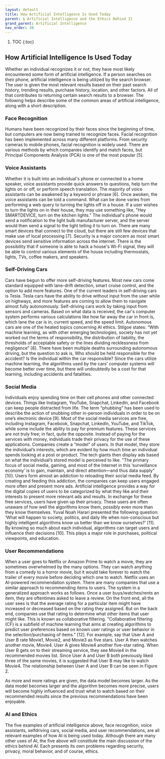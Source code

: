 ```yaml
---
layout: default
title: How Artificial Intelligence Is Used Today
parent: § Artificial Intelligence and the Ethics Behind It  
grand_parent: Artificial Intelligence 
nav_order: 30 
---
```

<style>
.dont-break-out {
  /* These are technically the same, but use both */
  overflow-wrap: break-word;
  word-wrap: break-word;

     -ms-word-break: break-all;
  /* This is the dangerous one in WebKit, as it breaks things wherever */
  word-break: break-all;
  /* Instead use this non-standard one: */
  word-break: break-word;
}

.youtube-container {
    position: relative;
    width: 100%;
    height: 0;
    padding-bottom: 56.25%;
}
.youtube-video {
    position: absolute;
    top: 0;
    left: 0;
    width: 100%;
    height: 100%;
}

</style>

<div class="dont-break-out" markdown="1">

1. TOC
{:toc}

## How Artificial Intelligence Is Used Today
Whether an individual recognizes it or not, they have most likely encountered some form of artificial intelligence. If a person searches on their phone, artificial intelligence is being utilized by the search browser. The user is given the most relevant results based on their past search history, trending results, purchase history, location, and other factors. All of that contributes to returning certain search results to a browser. The following helps describe some of the common areas of artificial intelligence, along with a short description.

### Face Recognition
Humans have been recognized by their faces since the beginning of time, but computers are now being trained to recognize faces. Facial recognition has been implemented across many different platforms. From security cameras to mobile phones, facial recognition is widely used. There are various methods by which companies identify and match faces, but Principal Components Analysis (PCA) is one of the most popular [5].

### Voice Assistants
Whether it is built into an individual's phone or connected to a home speaker, voice assistants provide quick answers to questions, help turn the lights on or off, or perform speech translation. The majority of voice assistants can be awakened by a keyword or phrase [6]. Once awoken, the voice assistants can be told a command. What can be done varies from performing a web query to turning the lights off in a house. If a user wishes to turn the lights on in their house, they may use something like, "Hey SMARTDEVICE, turn on the kitchen lights." The individual's phone would send a notification to the light bulb manufacturer server, and the server would then send a signal to the light telling it to turn on. There are many smart devices that connect to the cloud, but there are still few devices that make use of local processing [7]. Security is a major concern as most smart devices send sensitive information across the internet. There is the possibility that if someone is able to hack a house's Wi-Fi signal, they will be able to control various elements of the house including thermostats, lights, TVs, coffee makers, and speakers.

### Self-Driving Cars
Cars have begun to offer more self-driving features. Most new cars come standard equipped with lane-drift detection, smart cruise control, and the option to add more features. One of the current leaders in self-driving cars is Tesla. Tesla cars have the ability to drive without input from the user while on highways, and more features are coming to allow them to navigate almost fully autonomously. Self-driving cars work by taking input from sensors and cameras. Based on what data is received, the car's computer system performs various calculations like how far away the car in front is, which lane the car is in, current speed, and the speed limit. Autonomous cars are one of the heated topics concerning AI ethics. Stilgoe states: “With machine learning, as with other emerging technologies, society has not yet worked out the terms of responsibility, the distribution of liability, the thresholds of acceptable safety or the lines dividing recklessness from negligence” [8]. There have been multiple deaths surrounding autonomous driving, but the question to ask is, Who should be held responsible for the accident? Is the individual within the car responsible? Since the cars utilize machine learning, the algorithms used by the cars’ computer systems will become better over time, but there will undoubtedly be a cost for that learning, including accidents and fatalities.

### Social Media
Individuals enjoy spending time on their cell phones and other connected devices. Things like Instagram, YouTube, Snapchat, LinkedIn, and Facebook can keep people distracted from life. The term “phubbing” has been used to describe the action of snubbing other in-person individuals in order to be on one’s electronic device [9]. Most of the social media services are free, including Instagram, Facebook, Snapchat, LinkedIn, YouTube, and TikTok, while some include the ability to pay for premium features. These services are not truly free; in fact, quite the opposite. Instead of paying for the services with money, individuals trade their privacy for the use of these applications. Companies create a “model” of users. In that model, they store the individual’s interests, which are evident by how much time an individual spends looking at a post or product. The tech giants then display ads based on what the individual’s stored model is perceived to like. "The primary focus of social media, gaming, and most of the Internet in this ‘surveillance economy’ is to gain, maintain, and direct attention—and thus data supply" [10]. Users form almost an addiction to reloading their social media feed. By creating and feeding this addiction, the companies can keep users engaged more often and present more ads. Artificial intelligence provides a way for the digital copies of users to be categorized by what they like and their interests to present more relevant ads and results. In exchange for these free services, users have given up their privacy. These users are often unaware of how well the algorithms know them, possibly even more than they know themselves. Yuval Noah Harari presented the following question: ‘What will happen to society, politics, and daily life when non-conscious but highly intelligent algorithms know us better than we know ourselves?’ [11]. By knowing so much about each individual, algorithms can target users and influence their decisions [10]. This plays a major role in purchases, political viewpoints, and education.

### User Recommendations
When a user goes to Netflix or Amazon Prime to watch a movie, they are sometimes overwhelmed by the many options. They can watch anything from a comedy to a horror movie, but it would take forever to watch the trailer of every movie before deciding which one to watch. Netflix uses an AI-powered recommendation system. There are many companies that use a similar approach to recommending items to users. The system in a generalized approach works as follows. Once a user buys/watches/rents an item, they are oftentimes asked to leave a review. On the front end, all the user sees is that the average rating for a particular item might have increased or decreased based on the rating they assigned. But on the back end, companies use that rating to determine what other items that user might like. This is known as collaborative filtering. "Collaborative filtering (CF) is a subfield of machine learning that aims at creating algorithms to predict user preferences based on known user ratings or user behavior in the selection/purchasing of items." [12]. For example, say that User A and User B rate Movie1, Movie2, and Movie3 as five stars. User A then watches another movie, Movie4. User A gives Movie4 another five-star rating. When User B gets on to their streaming service, they see Movie4 in the recommended movies list. Since User A and User B both previously liked three of the same movies, it is suggested that User B may like to watch Movie4. The relationship between User A and User B can be seen in Figure 2.


As more and more ratings are given, the data model becomes larger. As the data model becomes larger and the algorithm becomes more precise, users will become highly influenced and trust what to watch based on their recommended results since the previous recommendations have been enjoyable.

### AI and Ethics
The five examples of artificial intelligence above, face recognition, voice assistants, selfdriving cars, social media, and user recommendations, are all relevant examples of how AI is being used today. Although there are many other uses of AI, the five above will constitute the main discussion of the ethics behind AI. Each presents its own problems regarding security, privacy, moral behavior, and of course, ethics.

</div>
